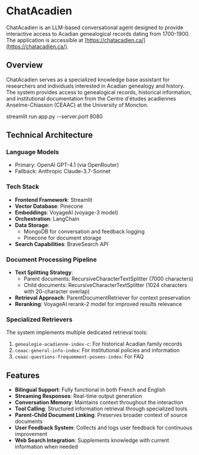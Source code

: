 # ChatAcadien

ChatAcadien is an LLM-based conversational agent designed to provide interactive access to Acadian genealogical records dating from 1700-1900. The application is accessible at [https://chatacadien.ca/](https://chatacadien.ca/).

## Overview

ChatAcadien serves as a specialized knowledge base assistant for researchers and individuals interested in Acadian genealogy and history. The system provides access to genealogical records, historical information, and institutional documentation from the Centre d'études acadiennes Anselme-Chiasson (CEAAC) at the University of Moncton.

streamlit run app.py --server.port 8080

## Technical Architecture

### Language Models
- Primary: OpenAI GPT-4.1 (via OpenRouter)
- Fallback: Anthropic Claude-3.7-Sonnet

### Tech Stack
- **Frontend Framework**: Streamlit
- **Vector Database**: Pinecone
- **Embeddings**: VoyageAI (voyage-3 model)
- **Orchestration**: LangChain
- **Data Storage**:
  - MongoDB for conversation and feedback logging
  - Pinecone for document storage
- **Search Capabilities**: BraveSearch API

### Document Processing Pipeline
- **Text Splitting Strategy**:
  - Parent documents: RecursiveCharacterTextSplitter (7000 characters)
  - Child documents: RecursiveCharacterTextSplitter (1024 characters with 20-character overlap)
- **Retrieval Approach**: ParentDocumentRetriever for context preservation
- **Reranking**: VoyageAI rerank-2 model for improved results relevance

### Specialized Retrievers
The system implements multiple dedicated retrieval tools:
1. `genealogie-acadienne-index-c`: For historical Acadian family records
2. `ceaac-general-info-index`: For institutional policies and information
3. `ceaac-questions-frequemment-posees-index`: For FAQ

## Features

- **Bilingual Support**: Fully functional in both French and English
- **Streaming Responses**: Real-time output generation
- **Conversation Memory**: Maintains context throughout the interaction
- **Tool Calling**: Structured information retrieval through specialized tools
- **Parent-Child Document Linking**: Preserves broader context of source documents
- **User Feedback System**: Collects and logs user feedback for continuous improvement
- **Web Search Integration**: Supplements knowledge with current information when needed